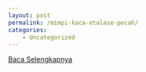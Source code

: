 ```yaml
---
layout: post
permalink: /mimpi-kaca-etalase-pecah/
categories:
    - Uncategorized
---
```


[Baca Selengkapnya](/02)